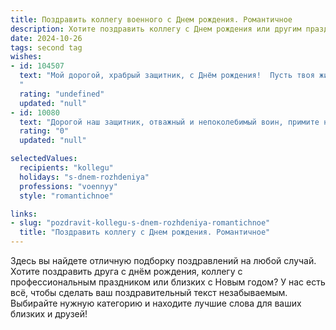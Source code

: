 ```yaml
---
title: Поздравить коллегу военного c Днем рождения. Романтичное
description: Хотите поздравить коллегу c Днем рождения или другим праздником? Наш ИИ создаст незабываемое поздравление, а вы обязательно выделитесь среди других.  
date: 2024-10-26
tags: second tag
wishes:
- id: 104507
  text: "Мой дорогой, храбрый защитник, с Днём рождения!  Пусть твоя жизнь будет такой же яркой и неповторимой, как отблеск заката на твоих орденах.  Пусть в твоём сердце всегда горит пламя любви и верности, а рядом будет надежная опора и верный друг.  Желаю тебе мира, счастья и исполнения всех самых заветных желаний.  Ты — герой моей жизни, и я бесконечно благодарна судьбе за нашу встречу.
  "
  rating: "undefined"
  updated: "null"
- id: 10080
  text: "Дорогой наш защитник, отважный и непоколебимый воин, примите наши искренние поздравления с Днем рождения! Сегодня на небе зажглась особая звезда, предвещающая великое торжество - Ваше рождение! Так пусть же её свет сопутствует Вам во всех Ваших начинаниях. Благородная профессия военного, которую Вы избрали, требует мужества, силы духа и беззаветной преданности Родине. И мы уверены, что с Вашими отвагой и непоколебимой верой в победу, Вы всегда будете стоять на страже её рубежей! Желаем Вам больших успехов в службе, крепких товарищеских уз, верности, благополучия и всего того, что делает мужчину по-настоящему счастливым!"
  rating: "0"
  updated: "null"

selectedValues:
  recipients: "kollegu"
  holidays: "s-dnem-rozhdeniya"
  professions: "voennyy"
  style: "romantichnoe"

links:
- slug: "pozdravit-kollegu-s-dnem-rozhdeniya-romantichnoe"
  title: "Поздравить коллегу c Днем рождения. Романтичное"
---
```


Здесь вы найдете отличную подборку поздравлений на любой случай. 
Хотите поздравить друга с днём рождения, коллегу с профессиональным праздником или близких с Новым годом? У нас есть всё, чтобы сделать ваш поздравительный текст незабываемым. Выбирайте нужную категорию и находите лучшие слова для ваших близких и друзей!

